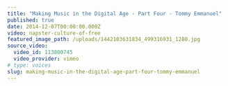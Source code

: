 ```yaml
---
title: "Making Music in the Digital Age - Part Four - Tommy Emmanuel"
published: true
date: 2014-12-07T00:00:00.000Z
video: napster-culture-of-free
featured_image_path: /uploads/1442103631834_499316931_1280.jpg
source_video:
  video_id: 113800745
  video_provider: vimeo
# type: voices
slug: making-music-in-the-digital-age-part-four-tommy-emmanuel
---
```

